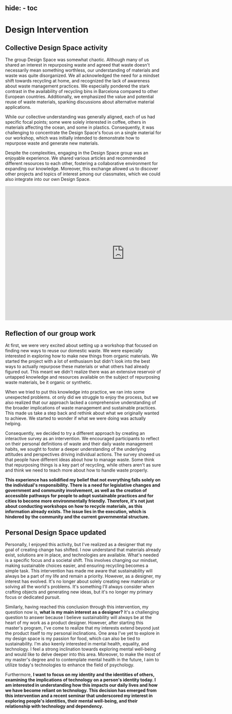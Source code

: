 hide:
    - toc
---

# Design Intervention

## Collective Design Space activity
The group Design Space was somewhat chaotic. Although many of us shared an interest in repurposing waste and agreed that waste doesn't necessarily mean something worthless, our understanding of materials and waste was quite disorganized. We all acknowledged the need for a mindset shift towards recycling at home, and recognized the lack of awareness about waste management practices. We especially pondered the stark contrast in the availability of recycling bins in Barcelona compared to other European countries. Additionally, we emphasized the value and potential reuse of waste materials, sparking discussions about alternative material applications.

While our collective understanding was generally aligned, each of us had specific focal points; some were solely interested in coffee, others in materials affecting the ocean, and some in plastics. Consequently, it was challenging to concentrate the Design Space's focus on a single material for our workshop, which was initially intended to demonstrate how to repurpose waste and generate new materials.

Despite the complexities, engaging in the Design Space group was an enjoyable experience. We shared various articles and recommended different resources to each other, fostering a collaborative environment for expanding our knowledge. Moreover, this exchange allowed us to discover other projects and topics of interest among our classmates, which we could also integrate into our own Design Space.

<iframe width="768" height="432" src="https://miro.com/app/embed/uXjVNZ6tXgw=/?pres=1&frameId=3458764567644256010&embedId=107239734492" frameborder="0" scrolling="no" allow="fullscreen; clipboard-read; clipboard-write" allowfullscreen></iframe>

## Reflection of our group work

At first, we were very excited about setting up a workshop that focused on finding new ways to reuse our domestic waste. We were especially interested in exploring how to make new things from organic materials. We started the project with a lot of enthusiasm but didn't look into the best ways to actually repurpose these materials or what others had already figured out. This meant we didn't realize there was an extensive reservoir of untapped knowledge and resources available on the subject of repurposing waste materials, be it organic or synthetic.

When we tried to put this knowledge into practice, we ran into some unexpected problems. ot only did we struggle to enjoy the process, but we also realized that our approach lacked a comprehensive understanding of the broader implications of waste management and sustainable practices. This made us take a step back and rethink about what we originally wanted to achieve. We started to wonder if what we were doing was actually helping.

Consequently, we decided to try a different approach by creating an interactive survey as an intervention. We encouraged participants to reflect on their personal definitions of waste and their daily waste management habits, we sought to foster a deeper understanding of the underlying attitudes and perspectives driving individual actions. The survey showed us that people have different ideas about how to manage waste. Some think that repurposing things is a key part of recycling, while others aren't as sure and think we need to teach more about how to handle waste properly.

**This experience has solidified my belief that not everything falls solely on the individual's responsibility. There is a need for legislative changes and government and community involvement, as well as the creation of accessible pathways for people to adopt sustainable practices and for cities to become more environmentally friendly. Therefore, it's not just about conducting workshops on how to recycle materials, as this information already exists. The issue lies in the execution, which is hindered by the community and the current governmental structure.**

## Personal Design Space updated
Personally, I enjoyed this activity, but I've realized as a designer that my goal of creating change has shifted. I now understand that materials already exist, solutions are in place, and technologies are available. What's needed is a specific focus and a societal shift. This involves changing our mindset, making sustainable choices easier, and ensuring recycling becomes a simple task. This intervention has made me aware that sustainability will always be a part of my life and remain a priority. However, as a designer, my interest has evolved. It's no longer about solely creating new materials or solving all the world's problems. It's something I'll always consider when crafting objects and generating new ideas, but it's no longer my primary focus or dedicated pursuit.

Similarly, having reached this conclusion through this intervention, my question now is, **what is my main interest as a designer?** It's a challenging question to answer because I believe sustainability will always be at the heart of my work as a product designer. However, after starting this master's program, I've come to realize that my interests extend beyond just the product itself to my personal inclinations. One area I've yet to explore in my design space is my passion for food, which can also be tied to sustainability. I'm also keenly interested in mental health, equality, and technology. I feel a strong inclination towards exploring mental well-being and would like to delve deeper into this area. Moreover, to make the most of my master's degree and to contemplate mental health in the future, I aim to utilize today's technologies to enhance the field of psychology.

Furthermore, **I want to focus on my identity and the identities of others, examining the implications of technology on a person's identity today. I am interested in understanding how this impacts our daily lives and how we have become reliant on technology. This decision has emerged from this intervention and a recent seminar that underscored my interest in exploring people's identities, their mental well-being, and their relationship with technology and dependency.**